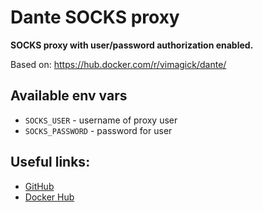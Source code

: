 # Dante SOCKS proxy

**SOCKS proxy with user/password authorization enabled.**

Based on: https://hub.docker.com/r/vimagick/dante/


## Available env vars

- `SOCKS_USER` - username of proxy user
- `SOCKS_PASSWORD` - password for user


## Useful links:

- [GitHub](https://github.com/socialwifi/docker-dante)
- [Docker Hub](https://hub.docker.com/r/socialwifi/dante)
